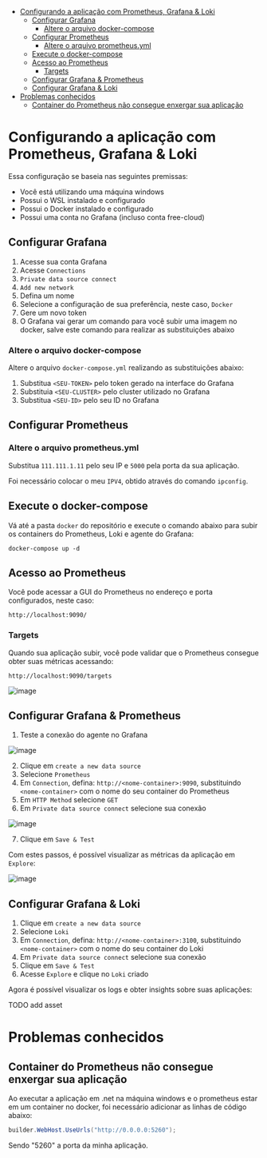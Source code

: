 - [Configurando a aplicação com Prometheus, Grafana \& Loki](#configurando-a-aplicação-com-prometheus-grafana--loki)
  - [Configurar Grafana](#configurar-grafana)
    - [Altere o arquivo docker-compose](#altere-o-arquivo-docker-compose)
  - [Configurar Prometheus](#configurar-prometheus)
    - [Altere o arquivo prometheus.yml](#altere-o-arquivo-prometheusyml)
  - [Execute o docker-compose](#execute-o-docker-compose)
  - [Acesso ao Prometheus](#acesso-ao-prometheus)
    - [Targets](#targets)
  - [Configurar Grafana \& Prometheus](#configurar-grafana--prometheus)
  - [Configurar Grafana \& Loki](#configurar-grafana--loki)
- [Problemas conhecidos](#problemas-conhecidos)
  - [Container do Prometheus não consegue enxergar sua aplicação](#container-do-prometheus-não-consegue-enxergar-sua-aplicação)


# Configurando a aplicação com Prometheus, Grafana & Loki

Essa configuração se baseia nas seguintes premissas:
- Você está utilizando uma máquina windows
- Possui o WSL instalado e configurado
- Possui o Docker instalado e configurado
- Possui uma conta no Grafana (incluso conta free-cloud)

## Configurar Grafana

1. Acesse sua conta Grafana
2. Acesse `Connections`
3. `Private data source connect`
4. `Add new network`
5. Defina um nome
6. Selecione a configuração de sua preferência, neste caso, `Docker`
7. Gere um novo token
8. O Grafana vai gerar um comando para você subir uma imagem no docker, salve este comando para realizar as substituições abaixo

### Altere o arquivo docker-compose

Altere o arquivo `docker-compose.yml` realizando as substituições abaixo:

1. Substitua `<SEU-TOKEN>` pelo token gerado na interface do Grafana
2. Substituia `<SEU-CLUSTER>` pelo cluster utilizado no Grafana
3. Substitua `<SEU-ID>` pelo seu ID no Grafana

## Configurar Prometheus

### Altere o arquivo prometheus.yml

Substitua `111.111.1.11` pelo seu IP e `5000` pela porta da sua aplicação.

Foi necessário colocar o meu `IPV4`, obtido através do comando `ipconfig`.

## Execute o docker-compose

Vá até a pasta `docker` do repositório e execute o comando abaixo para subir os containers do Prometheus, Loki e agente do Grafana:

`docker-compose up -d`

## Acesso ao Prometheus

Você pode acessar a GUI do Prometheus no endereço e porta configurados, neste caso:

`http://localhost:9090/`

### Targets

Quando sua aplicação subir, você pode validar que o Prometheus consegue obter suas métricas acessando:

`http://localhost:9090/targets`

![image](https://github.com/user-attachments/assets/8b6c4e01-b4df-432a-ac44-7eda738117cf)

## Configurar Grafana & Prometheus

1. Teste a conexão do agente no Grafana

![image](https://github.com/user-attachments/assets/bfdf0098-6c16-4f64-8191-36f4f3441510)

2. Clique em `create a new data source`
3. Selecione `Prometheus`
4. Em `Connection`, defina: `http://<nome-container>:9090`, substituindo `<nome-container>` com o nome do seu container do Prometheus
5. Em `HTTP Method` selecione `GET`
6. Em `Private data source connect` selecione sua conexão

![image](https://github.com/user-attachments/assets/67f8bb50-d2ac-4d7c-8e7f-07e4c6aa5ff0)

7. Clique em `Save & Test`

Com estes passos, é possível visualizar as métricas da aplicação em `Explore`:

![image](https://github.com/user-attachments/assets/f8003b58-0f9c-442e-a122-af4cd0a99a58)

## Configurar Grafana & Loki

1. Clique em `create a new data source`
2. Selecione `Loki`
3. Em `Connection`, defina: `http://<nome-container>:3100`, substituindo `<nome-container>` com o nome do seu container do Loki
4. Em `Private data source connect` selecione sua conexão
5. Clique em `Save & Test`
6. Acesse `Explore` e clique no `Loki` criado

Agora é possível visualizar os logs e obter insights sobre suas aplicações:

TODO add asset

# Problemas conhecidos

## Container do Prometheus não consegue enxergar sua aplicação

Ao executar a aplicação em .net na máquina windows e o prometheus estar em um container no docker, foi necessário adicionar as linhas de código abaixo:

``` csharp
builder.WebHost.UseUrls("http://0.0.0.0:5260");
```

Sendo "5260" a porta da minha aplicação.

